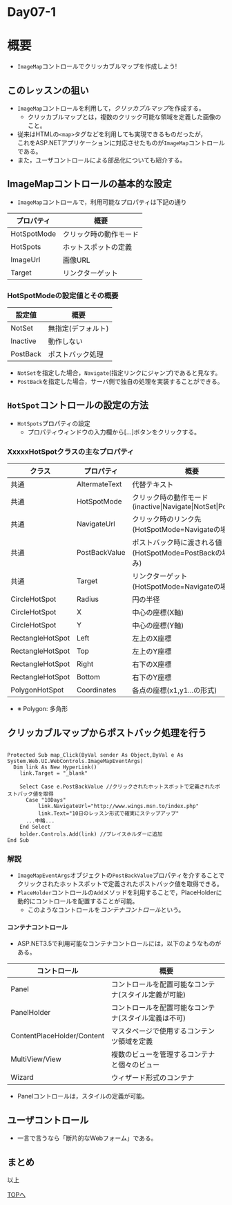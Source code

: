 Day07-1
===

# 概要

- `ImageMap`コントロールでクリッカブルマップを作成しよう!

## このレッスンの狙い

- `ImageMap`コントロールを利用して，*クリッカブルマップ*を作成する。
  - クリッカブルマップとは，複数のクリック可能な領域を定義した画像のこと。
- 従来はHTMLの`<map>`タグなどを利用しても実現できるものだったが，  
これをASP.NETアプリケーションに対応させたものが`ImageMap`コントロールである。
- また，ユーザコントロールによる部品化についても紹介する。

## ImageMapコントロールの基本的な設定

- `ImageMap`コントロールで，利用可能なプロパティは下記の通り

プロパティ|概要
----------|----
HotSpotMode|クリック時の動作モード
HotSpots|ホットスポットの定義
ImageUrl|画像URL
Target|リンクターゲット

### HotSpotModeの設定値とその概要

設定値|概要
------|----
NotSet|無指定(デフォルト)
Inactive|動作しない
PostBack|ポストバック処理

- `NotSet`を指定した場合，`Navigate`(指定リンクにジャンプ)であると見なす。
- `PostBack`を指定した場合，サーバ側で独自の処理を実装することができる。

## `HotSpot`コントロールの設定の方法

- `HotSpots`プロパティの設定
  - プロパティウィンドウの入力欄から[...]ボタンをクリックする。

### XxxxxHotSpotクラスの主なプロパティ

クラス|プロパティ|概要
------|----------|----
共通|AltermateText|代替テキスト
共通|HotSpotMode|クリック時の動作モード(inactive\|Navigate\|NotSet\|PostBack)
共通|NavigateUrl|クリック時のリンク先(HotSpotMode=Navigateの場合のみ)
共通|PostBackValue|ポストバック時に渡される値(HotSpotMode=PostBackの場合のみ)
共通|Target|リンクターゲット(HotSpotMode=Navigateの場合のみ)
CircleHotSpot|Radius|円の半径
CircleHotSpot|X|中心の座標(X軸)
CircleHotSpot|Y|中心の座標(Y軸)
RectangleHotSpot|Left|左上のX座標
RectangleHotSpot|Top|左上のY座標
RectangleHotSpot|Right|右下のX座標
RectangleHotSpot|Bottom|右下のY座標
PolygonHotSpot|Coordinates|各点の座標(x1,y1...の形式)

- ※ Polygon: 多角形

## クリッカブルマップからポストバック処理を行う

```VB.NET:クリッカブル処理からポストバック処理を行う

Protected Sub map_Click(ByVal sender As Object,ByVal e As System.Web.UI.WebControls.ImageMapEventArgs)
  Dim link As New HyperLink()
	link.Target = "_blank"

	Select Case e.PostBackValue //クリックされたホットスポットで定義されたポストバック値を取得
	  Case "10Days"
		  link.NavigateUrl="http://www.wings.msn.to/index.php"
		  link.Text="10日のレッスン形式で確実にステップアップ"
      ...中略...
	End Select
	holder.Controls.Add(link) //プレイスホルダーに追加
End Sub

```

### 解説

- `ImageMapEventArgs`オブジェクトの`PostBackValue`プロパティを介することでクリックされたホットスポットで定義されたポストバック値を取得できる。
- `PlaceHolder`コントロールの`Add`メソッドを利用することで，PlaceHolderに動的にコントロールを配置することが可能。
  - このようなコントロールを*コンテナコントロール*という。

#### コンテナコントロール

- ASP.NET3.5で利用可能なコンテナコントロールには，以下のようなものがある。

コントロール|概要
------------|----
Panel|コントロールを配置可能なコンテナ(スタイル定義が可能)
PanelHolder|コントロールを配置可能なコンテナ(スタイル定義は不可)
ContentPlaceHolder/Content|マスタページで使用するコンテンツ領域を定義
MultiView/View|複数のビューを管理するコンテナと個々のビュー
Wizard|ウィザード形式のコンテナ

- Panelコントロールは，スタイルの定義が可能。

## ユーザコントロール

- 一言で言うなら「断片的なWebフォーム」である。

## まとめ

以上
   
[TOPへ](./index.md)  
